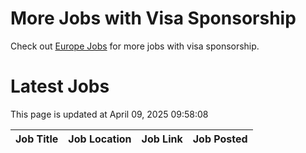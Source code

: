 # More Jobs with Visa Sponsorship

Check out [Europe Jobs](https://github.com/sureshparimi/europejobs#latest-jobs) for more jobs with visa sponsorship.

# Latest Jobs

This page is updated at April 09, 2025 09:58:08

| Job Title | Job Location | Job Link | Job Posted |
| --- | --- | --- | --- |
